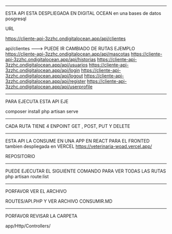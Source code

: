 




*************************************
ESTA API ESTA DESPLIEGADA EN  DIGITAL OCEAN
en una bases de datos posgresql



URL 

https://cliente-api-3zzhc.ondigitalocean.app/api/clientes


api/clientes ---> PUEDE IR CAMBIADO DE RUTAS
EJEMPLO 
https://cliente-api-3zzhc.ondigitalocean.app/api/mascotas
https://cliente-api-3zzhc.ondigitalocean.app/api/historias
https://cliente-api-3zzhc.ondigitalocean.app/api/usuarios
https://cliente-api-3zzhc.ondigitalocean.app/api/login
https://cliente-api-3zzhc.ondigitalocean.app/api/logout
https://cliente-api-3zzhc.ondigitalocean.app/api/register
https://cliente-api-3zzhc.ondigitalocean.app/api/userprofile



**********************************
PARA EJECUTA ESTA API  EJE

composer install
php artisan serve

********************************************************
CADA  RUTA TIENE  4 ENPOINT  GET , POST, PUT Y DELETE 
************************************************

ESTA API LA CONSUME EN UNA APP EN REACT PARA EL FRONTED
tambien despliegada en VERCEL 
https://veterinaria-woad.vercel.app/

REPOSITORIO


********************************************************
PUEDE EJECUTAR EL SIGUIENTE COMANDO  PARA VER TODAS LAS RUTAS
php artisan route:list 

**************************************
PORFAVOR VER EL ARCHIVO  

ROUTES/API.PHP 
Y VER ARCHIVO CONSUMIR.MD
*******************************************
PORFAVOR REVISAR LA CARPETA

app/Http/Controllers/


